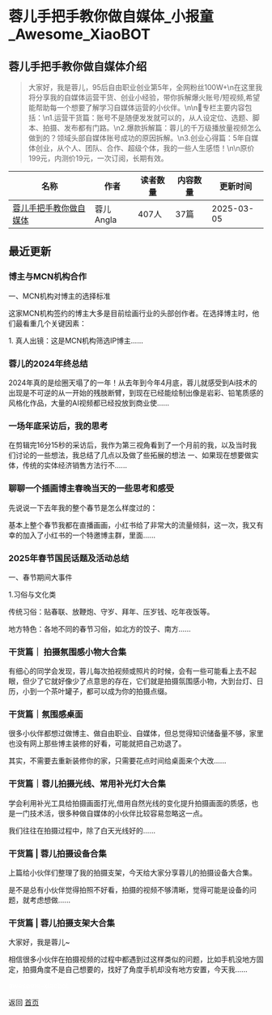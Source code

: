 # 蓉儿手把手教你做自媒体_小报童_Awesome_XiaoBOT

## 蓉儿手把手教你做自媒体介绍
> 大家好，我是蓉儿，95后自由职业创业第5年，全网粉丝100W+\n在这里我将分享我的自媒体运营干货、创业小经验，带你拆解爆火账号/短视频,希望能帮助每一个想要了解学习自媒体运营的小伙伴。\n\n🌟专栏主要内容包括：\n1.运营干货篇：账号不是随便发发就可以的，从人设定位、选题、脚本、拍摄、发布都有门路。\n2.爆款拆解篇：蓉儿的千万级播放量视频怎么做到的？领域头部自媒体账号成功的原因拆解。\n3.创业心得篇：5年自媒体创业，从个人、团队、合作、超级个体，我的一些人生感悟！\n\n原价199元，内测价19元，一次订阅，长期有效。  
  


|名称|作者|读者数量|内容数量|更新时间|
|---|---|---|---|---|
|[蓉儿手把手教你做自媒体](https://xiaobot.net/p/ronger6?refer=0b133df9-27dc-423b-8101-639049001c13)|蓉儿Angla|407人|37篇|2025-03-05|

## 最近更新
### 博主与MCN机构合作

一、MCN机构对博主的选择标准

这家MCN机构签约的博主大多是目前绘画行业的头部创作者。在选择博主时，他们最看重几个关键因素：

1\. 真人出镜：这是MCN机构筛选IP博主......

### 蓉儿的2024年终总结

2024年真的是绘圈天塌了的一年！从去年到今年4月底，蓉儿就感受到Ai技术的出现是不可逆的从一开始的残肢断臂，到现在已经能绘制出像是岩彩、铅笔质感的风格化作品，大量的AI视频都已经投放到商业使......

### 一场年底采访后，我的思考

在剪辑完16分15秒的采访后，我作为第三视角看到了一个月前的我，以及当时我们讨论的一些想法，我总结了几点以及做了些拓展的想法
一、如果现在想要做实体，传统的实体经济销售方法行不......

### 聊聊一个插画博主春晚当天的一些思考和感受

先说说一下去年我的整个春节是怎么样度过的：

基本上整个春节我都在直播画画，小红书给了非常大的流量倾斜，这一次，我又有幸的加入了小红书的一个特邀博主群，里面......

### 2025年春节国民话题及活动总结

一、春节期间大事件

1.习俗与文化类

传统习俗：贴春联、放鞭炮、守岁、拜年、压岁钱、吃年夜饭等。

地方特色：各地不同的春节习俗，如北方的饺子、南方......

### 干货篇｜ 拍摄氛围感小物大合集

有细心的同学会发现，蓉儿每次拍视频或照片的时候，会有一些可能看上去不起眼，但少了它就好像少了点意思的存在，它们就是拍摄氛围感小物，大到台灯、日历，小到一个茶叶罐子，都可以成为你的拍摄点缀。

### 干货篇｜氛围感桌面

很多小伙伴都想过做博主、做自由职业、自媒体，但总觉得知识储备量不够，家里也没有网上那些博主装修的好看，可能就把自己劝退了。

其实，不需要去重新装修你的家，只需要花点时间给桌面来个大改......

### 干货篇｜蓉儿拍摄光线、常用补光灯大合集

学会利用补光工具给拍摄画面打光,借用自然光线的变化提升拍摄画面的质感，也是一门技术活，很多种做自媒体的小伙伴比较容易忽略这一点。

我们往往在拍摄过程中，除了白天光线好的......

### 干货篇 | 蓉儿拍摄设备合集

上篇给小伙伴们整理了我的拍摄支架，今天给大家分享蓉儿的拍摄设备大合集。



是不是总有小伙伴觉得拍照不好看，拍摄的视频不够清晰，觉得可能是设备的问题，就考虑想做......

### 干货篇 | 蓉儿拍摄支架大合集

大家好，我是蓉儿~



相信很多小伙伴在拍摄视频的过程中都遇到过这样类似的问题，比如手机没地方固定，拍摄角度不是自己想要的，找好了角度手机却没有地方安置，今天我......


<a href="https://github.com/Reno9527/awesome-xiaobot" style="color: white; text-decoration: none;">awesome-xiaobot</a>

返回 [首页](../README.md)
